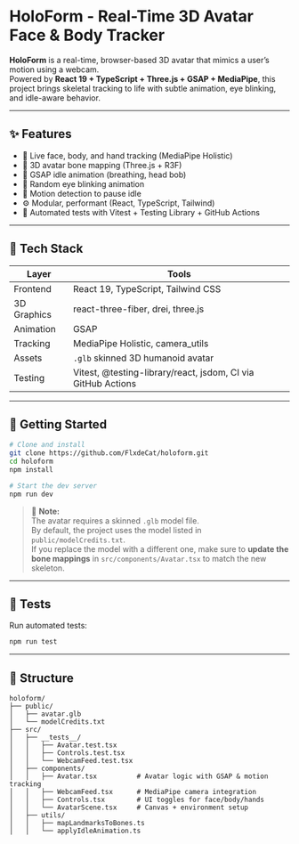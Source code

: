 # HoloForm - Real-Time 3D Avatar Face & Body Tracker

**HoloForm** is a real-time, browser-based 3D avatar that mimics a user’s motion using a webcam.  
Powered by **React 19 + TypeScript + Three.js + GSAP + MediaPipe**, this project brings skeletal tracking to life with subtle animation, eye blinking, and idle-aware behavior.

---

## ✨ Features

- 🎥 Live face, body, and hand tracking (MediaPipe Holistic)
- 🦴 3D avatar bone mapping (Three.js + R3F)
- 💨 GSAP idle animation (breathing, head bob)
- 👀 Random eye blinking animation
- 🎯 Motion detection to pause idle
- ⚙️ Modular, performant (React, TypeScript, Tailwind)
- 🧪 Automated tests with Vitest + Testing Library + GitHub Actions

---

## 🔧 Tech Stack

| Layer       | Tools                                         |
|-------------|-----------------------------------------------|
| Frontend    | React 19, TypeScript, Tailwind CSS            |
| 3D Graphics | react-three-fiber, drei, three.js             |
| Animation   | GSAP                                          |
| Tracking    | MediaPipe Holistic, camera_utils              |
| Assets      | `.glb` skinned 3D humanoid avatar             |
| Testing     | Vitest, @testing-library/react, jsdom, CI via GitHub Actions |

---

## 🚀 Getting Started

```bash
# Clone and install
git clone https://github.com/FlxdeCat/holoform.git
cd holoform
npm install

# Start the dev server
npm run dev
```

> 🧠 **Note:**  
> The avatar requires a skinned `.glb` model file.  
> By default, the project uses the model listed in `public/modelCredits.txt`.  
> If you replace the model with a different one, make sure to **update the bone mappings** in `src/components/Avatar.tsx` to match the new skeleton.

---

## 🧪 Tests

Run automated tests:

```bash
npm run test
```

---

## 📁 Structure

```
holoform/
├── public/
│   ├── avatar.glb
│   └── modelCredits.txt
├── src/
│   ├── __tests__/
│   │   ├── Avatar.test.tsx
│   │   ├── Controls.test.tsx
│   │   └── WebcamFeed.test.tsx
│   ├── components/
│   │   ├── Avatar.tsx          # Avatar logic with GSAP & motion tracking
│   │   ├── WebcamFeed.tsx      # MediaPipe camera integration
│   │   ├── Controls.tsx        # UI toggles for face/body/hands
│   │   └── AvatarScene.tsx     # Canvas + environment setup
│   ├── utils/
│   │   ├── mapLandmarksToBones.ts
│   │   └── applyIdleAnimation.ts
```
